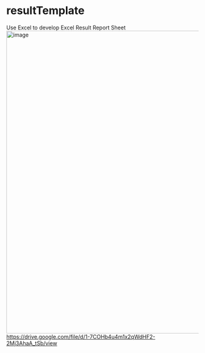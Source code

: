 # resultTemplate
Use Excel to develop Excel Result Report Sheet
<img width="523" height="793" alt="image" src="https://github.com/user-attachments/assets/e3233bcb-da6d-43ff-84f3-c43652d540cf" />
https://drive.google.com/file/d/1-7COHb4u4m1x2qWdHF2-2Mj3AhaA_tSb/view 
